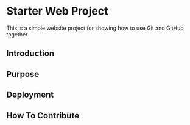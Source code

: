 # Starter Web Project

This is a simple website project for showing how to use Git and GitHub together.

## Introduction

## Purpose

## Deployment

## How To Contribute